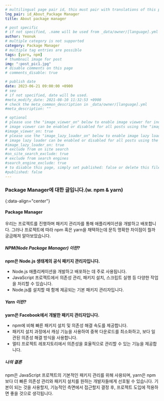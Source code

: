 ```yaml
---
# multilingual page pair id, this must pair with translations of this page. (This name must be unique)
lng_pair: id_About_Package Manager
title: About package manager

# post specific
# if not specified, .name will be used from _data/owner/[language].yml
author: Yeonuk
# multiple category is not supported
category: Package Manager
# multiple tag entries are possible
tags: [yarn, npm]
# thumbnail image for post
img: ":post_pic1.jpg"
# disable comments on this page
# comments_disable: true

# publish date
date: 2023-06-21 09:00:00 +0900
# seo
# if not specified, date will be used.
#meta_modify_date: 2021-08-10 11:32:53 +0900
# check the meta_common_description in _data/owner/[language].yml
#meta_description: ""

# optional
# please use the "image_viewer_on" below to enable image viewer for individual pages or posts (_posts/ or [language]/_posts folders).
# image viewer can be enabled or disabled for all posts using the "image_viewer_posts: true" setting in _data/conf/main.yml.
#image_viewer_on: true
# please use the "image_lazy_loader_on" below to enable image lazy loader for individual pages or posts (_posts/ or [language]/_posts folders).
# image lazy loader can be enabled or disabled for all posts using the "image_lazy_loader_posts: true" setting in _data/conf/main.yml.
#image_lazy_loader_on: true
# exclude from on site search
#on_site_search_exclude: true
# exclude from search engines
#search_engine_exclude: true
# to disable this page, simply set published: false or delete this file
#published: false
---
```


<!-- outline-start -->

### Package Manager에 대한 글입니다.(w. npm & yarn)

{:data-align="center"}

<!-- outline-end -->

#### Package Manager

우리는 프로젝트를 진행하며 패키지 관리자를 통해 애플리케이션을 개발하고 배포합니다.
그러나 프로젝트에 따라 npm 혹은 yarn을 채택하는데 문득 명확한 차이점이 뭘까 궁금해져 알아보았습니다.

##### NPM(Node Package Manager) 이란?

**npm은 Node.js 생태계의 공식 패키지 관리자입니다.**

- Node.js 애플리케이션을 개발하고 배포하는 데 주로 사용됩니다.
- JavaScript 프로젝트에서 의존성 관리, 패키지 설치, 스크립트 실행 등 다양한 작업을 처리할 수 있습니다.
- Node.js를 설치할 때 함께 제공되는 기본 패키지 관리자입니다.

##### Yarn 이란?

**yarn은 Facebook에서 개발한 패키지 관리자입니다.**

- npm에 비해 빠른 패키지 설치 및 의존성 해결 속도를 제공합니다.
- 패키지 설치 과정에서 캐싱 기능을 사용하여 중복 다운로드를 최소화하고, 보다 일관된 의존성 해결 방식을 사용합니다.
- 멀티 프로젝트 레포지토리에서 의존성을 효율적으로 관리할 수 있는 기능을 제공합니다.

##### 나의 결론

npm은 JavaScript 프로젝트의 기본적인 패키지 관리를 위해 사용되며, yarn은 npm보다 더 빠른 의존성 관리와 패키지 설치를 원하는 개발자들에게 선호될 수 있습니다.
기본이 되는 것을 사용할지, 기능적인 측면에서 접근할지 결정 후, 프로젝트 도입에 적용하면 좋을 것으로 생각됩니다.
